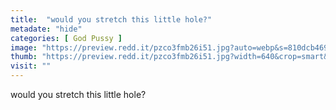 ```yaml
---
title:  "would you stretch this little hole?"
metadate: "hide"
categories: [ God Pussy ]
image: "https://preview.redd.it/pzco3fmb26i51.jpg?auto=webp&s=810dcb46906747c649a74703a7295ccab6d690c7"
thumb: "https://preview.redd.it/pzco3fmb26i51.jpg?width=640&crop=smart&auto=webp&s=af237f9a2c771e1e169a3969be5d4d523946de9b"
visit: ""
---
```

would you stretch this little hole?
